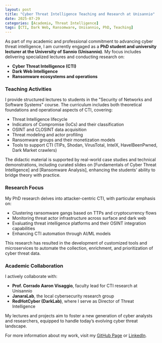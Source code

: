 ```yaml
---
layout: post
title: "Cyber Threat Intelligence Teaching and Research at Unisannio"
date: 2025-07-29
categories: [Academia, Threat Intelligence]
tags: [CTI, Dark Web, Ransomware, Unisannio, PhD, Teaching]
---
```


As part of my academic and professional commitment to advancing cyber threat intelligence, I am currently engaged as a **PhD student and university lecturer at the University of Sannio (Unisannio)**. My focus includes delivering specialized lectures and conducting research on:

- **Cyber Threat Intelligence (CTI)**
- **Dark Web Intelligence**
- **Ransomware ecosystems and operations**

### Teaching Activities

I provide structured lectures to students in the "Security of Networks and Software Systems" course. The curriculum includes both theoretical foundations and operational aspects of CTI, covering:

- Threat Intelligence lifecycle
- Indicators of Compromise (IoCs) and their classification
- OSINT and CLOSINT data acquisition
- Threat modeling and actor profiling
- Ransomware groups and their monetization models
- Tools to support CTI (TIPs, Shodan, VirusTotal, IntelX, HaveIBeenPwned, Dark Market crawlers)

The didactic material is supported by real-world case studies and technical demonstrations, including curated slides on [Fundamentals of Cyber Threat Intelligence] and [Ransomware Analysis], enhancing the students’ ability to bridge theory with practice.

### Research Focus

My PhD research delves into attacker-centric CTI, with particular emphasis on:

- Clustering ransomware gangs based on TTPs and cryptocurrency flows
- Monitoring threat actor infrastructure across surface and dark web
- Evaluating threat intelligence platforms and their OSINT integration capabilities
- Enhancing CTI automation through AI/ML models

This research has resulted in the development of customized tools and microservices to automate the collection, enrichment, and prioritization of cyber threat data.

### Academic Collaboration

I actively collaborate with:
- **Prof. Corrado Aaron Visaggio**, faculty lead for CTI research at Unisannio
- **JanaraLab**, the local cybersecurity research group
- **RedHotCyber (DarkLab)**, where I serve as Director of Threat Intelligence

My lectures and projects aim to foster a new generation of cyber analysts and researchers, equipped to handle today’s evolving cyber threat landscape.

For more information about my work, visit my [GitHub Page](https://melillopietro.github.io/) or [LinkedIn](https://www.linkedin.com/in/melillopietro/).
